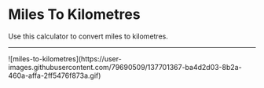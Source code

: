 # Miles To Kilometres
Use this calculator to convert miles to kilometres.
<hr>
![miles-to-kilometres](https://user-images.githubusercontent.com/79690509/137701367-ba4d2d03-8b2a-460a-affa-2ff5476f873a.gif)
